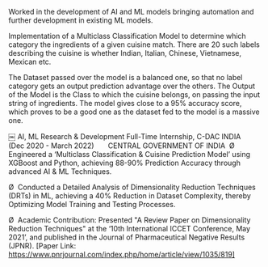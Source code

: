 
Worked in the development of AI and ML models bringing automation and further development in existing ML models. 

Implementation of a Multiclass Classification Model to determine which category the ingredients of a given cuisine match. There are 20 such labels describing the cuisine is whether Indian, Italian, Chinese, Vietnamese, Mexican etc.


The Dataset passed over the model is a balanced one, so that no label category gets an output prediction advantage over the others. The Output of the Model is the Class to which the cuisine belongs, on passing the input string of ingredients. The model gives close to a 95% accuracy score, which proves to be a good one as the dataset fed to the model is a massive one.

￼
AI, ML Research & Development Full-Time Internship, C-DAC INDIA          (Dec 2020 - March 2022)       CENTRAL GOVERNMENT OF INDIA  
Ø  Engineered a ‘Multiclass Classification & Cuisine Prediction Model’ using XGBoost and Python, achieving 88-90% Prediction Accuracy through advanced AI & ML Techniques.


Ø  Conducted a Detailed Analysis of Dimensionality Reduction Techniques (DRTs) in ML, achieving a 40% Reduction in Dataset Complexity, thereby Optimizing Model Training and Testing Processes.

Ø  Academic Contribution: Presented "A Review Paper on Dimensionality Reduction Techniques" at the ‘10th International ICCET Conference, May 2021’, and published in the Journal of Pharmaceutical Negative Results (JPNR). [Paper Link: https://www.pnrjournal.com/index.php/home/article/view/1035/819]
